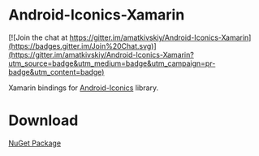 # Android-Iconics-Xamarin

[![Join the chat at https://gitter.im/amatkivskiy/Android-Iconics-Xamarin](https://badges.gitter.im/Join%20Chat.svg)](https://gitter.im/amatkivskiy/Android-Iconics-Xamarin?utm_source=badge&utm_medium=badge&utm_campaign=pr-badge&utm_content=badge)

Xamarin bindings for [Android-Iconics](https://github.com/mikepenz/Android-Iconics)  library.

# Download
[NuGet Package](https://www.nuget.org/packages/Mikepenz.Android.Iconics.Xamarin.Binding/)
